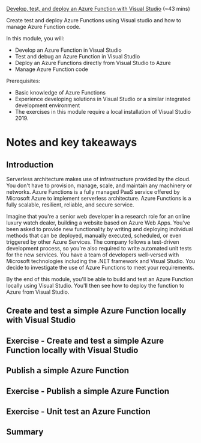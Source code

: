 [Develop, test, and deploy an Azure Function with Visual Studio](https://docs.microsoft.com/en-us/learn/modules/develop-test-deploy-azure-functions-with-visual-studio/) (~43 mins)

Create test and deploy Azure Functions using Visual studio and how to manage Azure Function code.

In this module, you will:

- Develop an Azure Function in Visual Studio
- Test and debug an Azure Function in Visual Studio
- Deploy an Azure Functions directly from Visual Studio to Azure
- Manage Azure Function code

Prerequisites:

- Basic knowledge of Azure Functions
- Experience developing solutions in Visual Studio or a similar integrated development environment
- The exercises in this module require a local installation of Visual Studio 2019.

# Notes and key takeaways

## Introduction

Serverless architecture makes use of infrastructure provided by the cloud. You don't have to provision, manage, scale, and maintain any machinery or networks. Azure Functions is a fully managed PaaS service offered by Microsoft Azure to implement serverless architecture. Azure Functions is a fully scalable, resilient, reliable, and secure service.

Imagine that you're a senior web developer in a research role for an online luxury watch dealer, building a website based on Azure Web Apps. You've been asked to provide new functionality by writing and deploying individual methods that can be deployed, manually executed, scheduled, or even triggered by other Azure Services. The company follows a test-driven development process, so you're also required to write automated unit tests for the new services. You have a team of developers well-versed with Microsoft technologies including the .NET framework and Visual Studio. You decide to investigate the use of Azure Functions to meet your requirements.

By the end of this module, you'll be able to build and test an Azure Function locally using Visual Studio. You'll then see how to deploy the function to Azure from Visual Studio.

## Create and test a simple Azure Function locally with Visual Studio

## Exercise - Create and test a simple Azure Function locally with Visual Studio

## Publish a simple Azure Function

## Exercise - Publish a simple Azure Function

## Exercise - Unit test an Azure Function

## Summary
